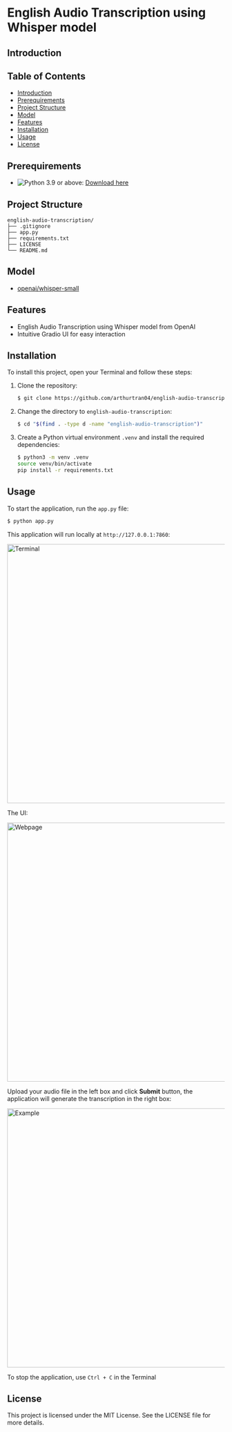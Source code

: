 # English Audio Transcription using Whisper model

## Introduction



## Table of Contents

- [Introduction](#introduction)
- [Prerequirements](#prerequirements)
- [Project Structure](#project-structure)
- [Model](#model)
- [Features](#features)
- [Installation](#installation)
- [Usage](#usage)
- [License](#license)

## Prerequirements

- ![Python 3.9](https://img.shields.io/badge/Python-3.9-blue) or above: [Download here](https://python.org/downloads)

## Project Structure

```
english-audio-transcription/
├── .gitignore
├── app.py
├── requirements.txt
├── LICENSE
└── README.md
```

## Model

- [openai/whisper-small](https://huggingface.co/openai/whisper-small)

## Features

- English Audio Transcription using Whisper model from OpenAI
- Intuitive Gradio UI for easy interaction

## Installation

To install this project, open your Terminal and follow these steps:

1. Clone the repository:

    ```sh
    $ git clone https://github.com/arthurtran04/english-audio-transcription.git
    ```

2. Change the directory to `english-audio-transcription`:

    ```sh
    $ cd "$(find . -type d -name "english-audio-transcription")"
    ```

3. Create a Python virtual environment `.venv` and install the required dependencies:

    ```sh
    $ python3 -m venv .venv
    source venv/bin/activate
    pip install -r requirements.txt
    ```

## Usage

To start the application, run the `app.py` file:

   ```sh
   $ python app.py
   ```
This application will run locally at `http://127.0.0.1:7860`:

<img width="600rem" alt="Terminal" src="https://github.com/user-attachments/assets/f38485bb-8630-45bf-affc-e1a173f19e87"/>

The UI:

<img width="600rem" alt="Webpage" src="https://github.com/user-attachments/assets/c24661d0-d5a2-43b9-9ce0-1bea6a3fd69a"/>

Upload your audio file in the left box and click **Submit** button, the application will generate the transcription in the right box:

<img width="600rem" alt="Example" src="https://github.com/user-attachments/assets/67b1802f-319d-42a5-b1c9-1e5cb0dc4fa8"/>

To stop the application, use `Ctrl + C` in the Terminal

## License

This project is licensed under the MIT License. See the LICENSE file for more details.
